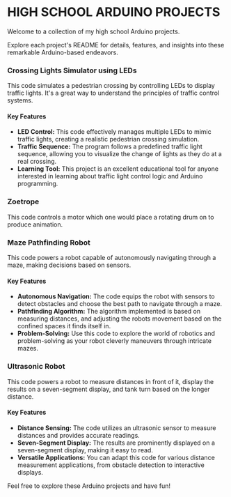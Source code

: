 # HIGH SCHOOL ARDUINO PROJECTS

Welcome to a collection of my high school Arduino projects.

Explore each project's README for details, features, and insights into these remarkable Arduino-based endeavors.

### Crossing Lights Simulator using LEDs

This code simulates a pedestrian crossing by controlling LEDs to display traffic lights. It's a great way to understand the principles of traffic control systems.

#### Key Features
- **LED Control:** This code effectively manages multiple LEDs to mimic traffic lights, creating a realistic pedestrian crossing simulation.
- **Traffic Sequence:** The program follows a predefined traffic light sequence, allowing you to visualize the change of lights as they do at a real crossing.
- **Learning Tool:** This project is an excellent educational tool for anyone interested in learning about traffic light control logic and Arduino programming.

### Zoetrope

This code controls a motor which one would place a rotating drum on to produce animation.

### Maze Pathfinding Robot

This code powers a robot capable of autonomously navigating through a maze, making decisions based on sensors.

#### Key Features
- **Autonomous Navigation:** The code equips the robot with sensors to detect obstacles and choose the best path to navigate through a maze.
- **Pathfinding Algorithm:** The algorithm implemented is based on measuring distances, and adjusting the robots movement based on the confined spaces it finds itself in.
- **Problem-Solving:** Use this code to explore the world of robotics and problem-solving as your robot cleverly maneuvers through intricate mazes.

### Ultrasonic Robot

This code powers a robot to measure distances in front of it, display the results on a seven-segment display, and tank turn based on the longer distance.

#### Key Features
- **Distance Sensing:** The code utilizes an ultrasonic sensor to measure distances and provides accurate readings.
- **Seven-Segment Display:** The results are prominently displayed on a seven-segment display, making it easy to read.
- **Versatile Applications:** You can adapt this code for various distance measurement applications, from obstacle detection to interactive displays.

Feel free to explore these Arduino projects and have fun!
